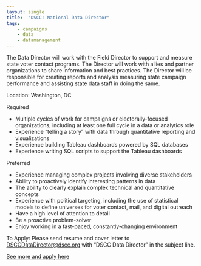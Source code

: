 ```yaml
---
layout: single
title:  "DSCC: National Data Director"
tags: 
    - campaigns
    - data
    - datamanagement
---
```


The Data Director will work with the Field Director to support and measure state voter contact programs. The Director will work with allies and partner organizations to share information and best practices. The Director will be responsible for creating reports and analysis measuring state campaign performance and assisting state data staff in doing the same.

Location: Washington, DC

Required

* Multiple cycles of work for campaigns or electorally-focused organizations, including at least one full cycle in a data or analytics role
* Experience “telling a story” with data through quantitative reporting and visualizations
* Experience building Tableau dashboards powered by SQL databases
* Experience writing SQL scripts to support the Tableau dashboards

Preferred

* Experience managing complex projects involving diverse stakeholders
* Ability to proactively identify interesting patterns in data
* The ability to clearly explain complex technical and quantitative concepts
* Experience with political targeting, including the use of statistical models to define universes for voter contact, mail, and digital outreach
* Have a high level of attention to detail
* Be a proactive problem-solver
* Enjoy working in a fast-paced, constantly-changing environment

To Apply: Please send resume and cover letter to DSCCDataDirector@dscc.org with “DSCC Data Director” in the subject line.

[See more and apply here](http://www.dscc.org/about-us/jobs/#national-data-director)
